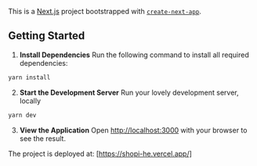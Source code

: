 This is a [Next.js](https://nextjs.org/) project bootstrapped with [`create-next-app`](https://github.com/vercel/next.js/tree/canary/packages/create-next-app).

## Getting Started

1. **Install Dependencies**
Run the following command to install all required dependencies:
```bash
yarn install
```

2. **Start the Development Server**
Run your lovely development server, locally
```bash
yarn dev
```

3. **View the Application**
Open [http://localhost:3000](http://localhost:3000) with your browser to see the result.


The project is deployed at: [https://shopi-he.vercel.app/]